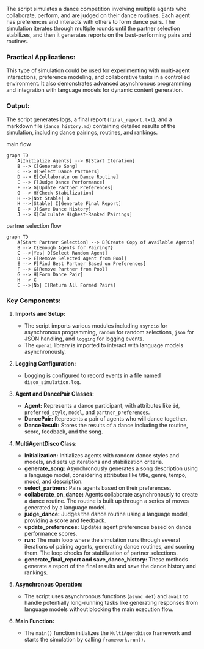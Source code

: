 The script simulates a dance competition involving multiple agents who collaborate, perform, and are judged on their dance routines. Each agent has preferences and interacts with others to form dance pairs. The simulation iterates through multiple rounds until the partner selection stabilizes, and then it generates reports on the best-performing pairs and routines.

### **Practical Applications:**
This type of simulation could be used for experimenting with multi-agent interactions, preference modeling, and collaborative tasks in a controlled environment. It also demonstrates advanced asynchronous programming and integration with language models for dynamic content generation.

### **Output:**
The script generates logs, a final report (`final_report.txt`), and a markdown file (`dance_history.md`) containing detailed results of the simulation, including dance pairings, routines, and rankings.

main flow
```mermaid
graph TD
    A[Initialize Agents] --> B[Start Iteration]
    B --> C[Generate Song]
    C --> D[Select Dance Partners]
    D --> E[Collaborate on Dance Routine]
    E --> F[Judge Dance Performance]
    F --> G[Update Partner Preferences]
    G --> H{Check Stabilization}
    H -->|Not Stable| B
    H -->|Stable| I[Generate Final Report]
    I --> J[Save Dance History]
    J --> K[Calculate Highest-Ranked Pairings]
```
partner selection flow
```mermaid
graph TD
    A[Start Partner Selection] --> B[Create Copy of Available Agents]
    B --> C{Enough Agents for Pairing?}
    C -->|Yes| D[Select Random Agent]
    D --> E[Remove Selected Agent from Pool]
    E --> F[Find Best Partner Based on Preferences]
    F --> G[Remove Partner from Pool]
    G --> H[Form Dance Pair]
    H --> C
    C -->|No| I[Return All Formed Pairs]
```

### **Key Components:**

1. **Imports and Setup:**
   - The script imports various modules including `asyncio` for asynchronous programming, `random` for random selections, `json` for JSON handling, and `logging` for logging events.
   - The `openai` library is imported to interact with language models asynchronously.

2. **Logging Configuration:**
   - Logging is configured to record events in a file named `disco_simulation.log`.

3. **Agent and DancePair Classes:**
   - **Agent:** Represents a dance participant, with attributes like `id`, `preferred_style`, `model`, and `partner_preferences`.
   - **DancePair:** Represents a pair of agents who will dance together.
   - **DanceResult:** Stores the results of a dance including the routine, score, feedback, and the song.

4. **MultiAgentDisco Class:**
   - **Initialization:** Initializes agents with random dance styles and models, and sets up iterations and stabilization criteria.
   - **generate_song:** Asynchronously generates a song description using a language model, considering attributes like title, genre, tempo, mood, and description.
   - **select_partners:** Pairs agents based on their preferences.
   - **collaborate_on_dance:** Agents collaborate asynchronously to create a dance routine. The routine is built up through a series of moves generated by a language model.
   - **judge_dance:** Judges the dance routine using a language model, providing a score and feedback.
   - **update_preferences:** Updates agent preferences based on dance performance scores.
   - **run:** The main loop where the simulation runs through several iterations of pairing agents, generating dance routines, and scoring them. The loop checks for stabilization of partner selections.
   - **generate_final_report and save_dance_history:** These methods generate a report of the final results and save the dance history and rankings.

5. **Asynchronous Operation:**
   - The script uses asynchronous functions (`async def`) and `await` to handle potentially long-running tasks like generating responses from language models without blocking the main execution flow.

6. **Main Function:**
   - The `main()` function initializes the `MultiAgentDisco` framework and starts the simulation by calling `framework.run()`.
